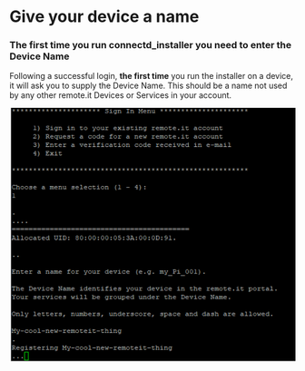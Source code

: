 # Give your device a name

### The first time you run connectd\_installer you need to enter the Device Name

Following a successful login, **the first time** you run the installer on a device, it will ask you to supply the Device Name.  This should be a name not used by any other remote.it Devices or Services in your account.

![](../../.gitbook/assets/image%20%28109%29.png)

